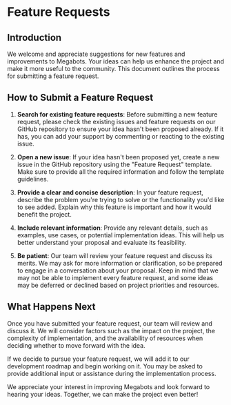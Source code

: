 # Feature Requests

## Introduction

We welcome and appreciate suggestions for new features and improvements to Megabots. Your ideas can help us enhance the project and make it more useful to the community. This document outlines the process for submitting a feature request.

## How to Submit a Feature Request

1. **Search for existing feature requests**: Before submitting a new feature request, please check the existing issues and feature requests on our GitHub repository to ensure your idea hasn't been proposed already. If it has, you can add your support by commenting or reacting to the existing issue.

2. **Open a new issue**: If your idea hasn't been proposed yet, create a new issue in the GitHub repository using the "Feature Request" template. Make sure to provide all the required information and follow the template guidelines.

3. **Provide a clear and concise description**: In your feature request, describe the problem you're trying to solve or the functionality you'd like to see added. Explain why this feature is important and how it would benefit the project.

4. **Include relevant information**: Provide any relevant details, such as examples, use cases, or potential implementation ideas. This will help us better understand your proposal and evaluate its feasibility.

5. **Be patient**: Our team will review your feature request and discuss its merits. We may ask for more information or clarification, so be prepared to engage in a conversation about your proposal. Keep in mind that we may not be able to implement every feature request, and some ideas may be deferred or declined based on project priorities and resources.

## What Happens Next

Once you have submitted your feature request, our team will review and discuss it. We will consider factors such as the impact on the project, the complexity of implementation, and the availability of resources when deciding whether to move forward with the idea.

If we decide to pursue your feature request, we will add it to our development roadmap and begin working on it. You may be asked to provide additional input or assistance during the implementation process.

We appreciate your interest in improving Megabots and look forward to hearing your ideas. Together, we can make the project even better!
